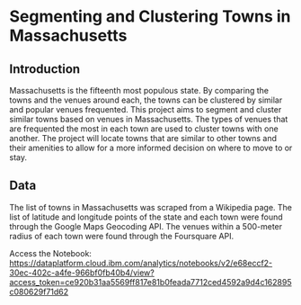 # Segmenting and Clustering Towns in Massachusetts

## Introduction
Massachusetts is the fifteenth most populous state. By comparing the towns and the venues around each, the towns can be clustered by similar and popular venues frequented. This project aims to segment and cluster similar towns based on venues in Massachusetts. The types of venues that are frequented the most in each town are used to cluster towns with one another. The project will locate towns that are similar to other towns and their amenities to allow for a more informed decision on where to move to or stay. 

## Data
The list of towns in Massachusetts was scraped from a Wikipedia page. The list of latitude and longitude points of the state and each town were found through the Google Maps Geocoding API. The venues within a 500-meter radius of each town were found through the Foursquare API. 

Access the Notebook: https://dataplatform.cloud.ibm.com/analytics/notebooks/v2/e68eccf2-30ec-402c-a4fe-966bf0fb40b4/view?access_token=ce920b31aa5569ff817e81b0feada7712ced4592a9d4c162895c080629f71d62

